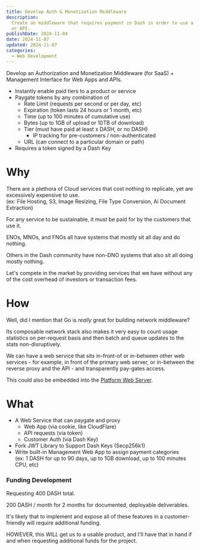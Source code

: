 ```yaml
---
title: Develop Auth & Monetization Middleware
description:
  Create an middleware that requires payment in Dash in order to use a Web App
  or API.
publishDate: 2024-11-04
date: 2024-11-07
updated: 2024-11-07
categories:
  - Web Development
---
```


Develop an Authorization and Monetization Middleware (for SaaS) + Management
Interface for Web Apps and APIs.

- Instantly enable paid tiers to a product or service
- Paygate tokens by any combination of
  - Rate Limit (requests per second or per day, etc)
  - Expiration (token lasts 24 hours or 1 month, etc)
  - Time (up to 100 minutes of cumulative use)
  - Bytes (up to 1GB of upload or 10TB of download)
  - Tier (must have paid at least x DASH, or no DASH)
    - IP tracking for pre-customers / non-authenticated
  - URL (can connect to a particular domain or path)
- Requires a token signed by a Dash Key

# Why

There are a plethora of Cloud services that cost nothing to replicate, yet are
excessively expensive to use. \
(ex: File Hosting, S3, Image Resizing, File Type Conversion, Ai Document
Extraction)

For any service to be sustainable, it must be paid for by the customers that use
it.

ENOs, MNOs, and FNOs all have systems that mostly sit all day and do nothing.

Others in the Dash community have non-DNO systems that also sit all doing mostly
nothing.

Let's compete in the market by providing services that we have without any of
the cost overhead of investors or transaction fees.

# How

Well, did I mention that Go is _really_ great for building network middleware?

Its composable network stack also makes it very easy to count usage statistics
on per-request basis and then batch and queue updates to the stats
non-disruptively.

We can have a web service that sits in-front-of or in-between other web
services - for example, in front of the primary web server, or in-between the
reverse proxy and the API - and transparently pay-gates access.

This could also be embedded into the
[Platform Web Server](../dcd-5-platform-web-server/).

# What

- A Web Service that can paygate and proxy
  - Web App (via cookie, like CloudFlare)
  - API requests (via token)
  - Customer Auth (via Dash Key)
- Fork JWT Library to Support Dash Keys (Secp256k1)
- Write built-in Management Web App to assign payment categories \
  (ex: 1 DASH for up to 90 days, up to 1GB download, up to 100 minutes CPU, etc)

### Funding Development

Requesting 400 DASH total.

200 DASH / month for 2 months for documented, deployable deliverables.

It's likely that to implement and expose all of these features in a
customer-friendly will require additional funding.

HOWEVER, this _WILL_ get us to a usable product, and I'll have that in hand if
and when requesting additional funds for the project.

